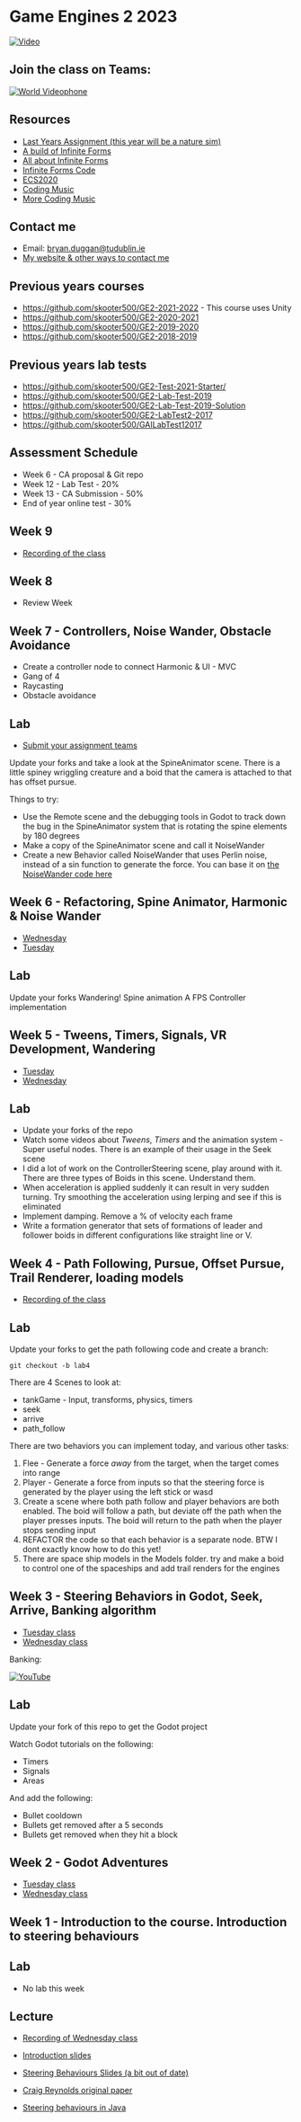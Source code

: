 # Game Engines 2 2023

[![Video](http://img.youtube.com/vi/YuxISg9tjHk/0.jpg)](http://www.youtube.com/watch?YuxISg9tjHk)

## Join the class on Teams:

[![World Videophone](images/wvp.jpg)](https://teams.microsoft.com/l/meetup-join/19%3ameeting_Y2M1ZWM5MmUtMjlhZi00NzM5LThjMTctOTdjMzU3OGQyZDYz%40thread.v2/0?context=%7b%22Tid%22%3a%22766317cb-e948-4e5f-8cec-dabc8e2fd5da%22%2c%22Oid%22%3a%2261aab78b-a857-4647-9668-83d4cca5de03%22%7d)

## Resources
- [Last Years Assignment (this year will be a nature sim)](ca.md)
- [A build of Infinite Forms](https://drive.google.com/file/d/1w24BcMAi6P1XmPc9D9ss6Lkro4KBvsMS/view?usp=sharing)
- [All about Infinite Forms](http://bryanduggan.org/forms)
- [Infinite Forms Code](http://github.com/skooter500/forms)
- [ECS2020](http://github.com/skooter500/ECS2020)
- [Coding Music](https://open.spotify.com/user/1155805407/playlist/5NYFsIFTgNOI93hONLbqNI)
- [More Coding Music](https://open.spotify.com/user/1155805407/playlist/5NYFsIFTgNOI93hONLbqNI)

## Contact me
* Email: bryan.duggan@tudublin.ie
* [My website & other ways to contact me](http://bryanduggan.org)

## Previous years courses
- https://github.com/skooter500/GE2-2021-2022 - This course uses Unity
- https://github.com/skooter500/GE2-2020-2021
- https://github.com/skooter500/GE2-2019-2020
- https://github.com/skooter500/GE2-2018-2019

## Previous years lab tests
- https://github.com/skooter500/GE2-Test-2021-Starter/
- https://github.com/skooter500/GE2-Lab-Test-2019
- https://github.com/skooter500/GE2-Lab-Test-2019-Solution
- https://github.com/skooter500/GE2-LabTest2-2017
- https://github.com/skooter500/GAILabTest12017
	
## Assessment Schedule	
- Week 6 - CA proposal & Git repo
- Week 12 - Lab Test - 20%
- Week 13 - CA Submission - 50%
- End of year online test - 30%

## Week 9
- [Recording of the class](https://tudublin-my.sharepoint.com/:v:/g/personal/bryan_duggan_tudublin_ie/EUocszsvUHNMk6yyyObXZOgBmTjvZ5ZQ8X8mwscsW2eheg?e=gc5GPq)

## Week 8
- Review Week

## Week 7 - Controllers, Noise Wander, Obstacle Avoidance
- Create a controller node to connect Harmonic & UI - MVC
- Gang of 4
- Raycasting
- Obstacle avoidance

## Lab
- [Submit your assignment teams](https://forms.office.com/Pages/ResponsePage.aspx?id=yxdjdkjpX06M7Nq8ji_V2ou3qmFXqEdGlmiD1Myl3gNUMUZWTzVSQldVVVpONDBFTTdYQUtNWExNTC4u)

Update your forks and take a look at the SpineAnimator scene. There is a little spiney wriggling creature and a boid that the camera is attached to that has offset pursue. 

Things to try:

- Use the Remote scene and the debugging tools in Godot to track down the bug in the SpineAnimator system that is rotating the spine elements by 180 degrees
- Make a copy of the  SpineAnimator scene and call it NoiseWander 
- Create a new Behavior called NoiseWander that uses Perlin noise, instead of a sin function to generate the force. You can base it on [the NoiseWander code here](https://github.com/skooter500/GE2-2021-2022/blob/master/GE2%202022/Assets/NoiseWander.cs)

## Week 6 - Refactoring, Spine Animator, Harmonic & Noise Wander
- [Wednesday](https://tudublin-my.sharepoint.com/:v:/g/personal/bryan_duggan_tudublin_ie/ETsrpB5Y_41LnHzhHt8chfABkflJ5r7D82HmEXXbCVL4FQ?e=RqBjaS)
- [Tuesday](https://tudublin-my.sharepoint.com/:v:/g/personal/bryan_duggan_tudublin_ie/EaOGZdKE6n9Nqo2fqhXwLYwBZX8Art1k4kYWn8uspbkJag?e=ZvHne2)

## Lab
Update your forks
Wandering!
Spine animation
A FPS Controller implementation

## Week 5 - Tweens, Timers, Signals, VR Development, Wandering
- [Tuesday](https://tudublin-my.sharepoint.com/:v:/g/personal/bryan_duggan_tudublin_ie/ERGRGkWGn35EncaM0qcWztsBt1I6LbXjJZ85vQNGYD8Ocg?e=F4dOXZ)
- [Wednesday](https://tudublin-my.sharepoint.com/:v:/g/personal/bryan_duggan_tudublin_ie/ERFKdBPww_9OhlD239dArMEB-OtEBT5wFw02gOhK6lv5tg?e=ry70rS)

## Lab

- Update your forks of the repo
- Watch some videos about *Tweens*, *Timers* and the animation system - Super useful nodes. There is an example of their usage in the Seek scene
- I did a lot of work on the ControllerSteering scene, play around with it. There are three types of Boids in this scene. Understand them.
- When acceleration is applied suddenly it can result in very sudden turning. Try smoothing the acceleration using lerping and see if this is eliminated
- Implement damping. Remove a % of velocity each frame  
- Write a formation generator that sets of formations of leader and follower boids in different configurations like straight line or V. 

## Week 4 - Path Following, Pursue, Offset Pursue, Trail Renderer, loading models
- [Recording of the class](https://tudublin-my.sharepoint.com/:v:/g/personal/bryan_duggan_tudublin_ie/Ea_J2sR8Em5Js8FTzC4ymkYBXgVJtJ7Pbk8upjMxGCwB7Q?e=BDI2OR)
## Lab

Update your forks to get the path following code and create a branch:

```
git checkout -b lab4
```

There are 4 Scenes to look at:

- tankGame - Input, transforms, physics, timers
- seek
- arrive
- path_follow

There are two behaviors you can implement today, and various other tasks:

1. Flee - Generate a force *away* from the target, when the target comes into range
1. Player - Generate a force from inputs so that the steering force is generated by the player using the left stick or wasd
1. Create a scene where both path follow and player behaviors are both enabled. The boid will follow a path, but deviate off the path when the player presses inputs. The boid will return to the path when the player stops sending input
1. REFACTOR the code so that each behavior is a separate node. BTW I dont exactly know how to do this yet!
2. There are space ship models in the Models folder. try and make a boid to control one of the spaceships and add trail renders for the engines    

## Week 3 - Steering Behaviors in Godot, Seek, Arrive, Banking algorithm
- [Tuesday class](https://tudublin-my.sharepoint.com/:v:/g/personal/bryan_duggan_tudublin_ie/EQi22tnprXtJhjnEbwrXCFIBN8uKP1FjXCQtO9AOIC73cg?e=6bl3St)
- [Wednesday class](https://tudublin-my.sharepoint.com/:v:/g/personal/bryan_duggan_tudublin_ie/ES8FnwW1f4BJltOI_YD1J94BwMVFWhB2d7FPJmEw8VO03g?e=qQq8bH)

Banking:

[![YouTube](http://img.youtube.com/vi/ofb9syLwAQc/0.jpg)](https://youtu.be/ofb9syLwAQc)

## Lab
Update your fork of this repo to get the Godot project

Watch Godot tutorials on the following:

- Timers
- Signals
- Areas

And add the following:

- Bullet cooldown
- Bullets get removed after a 5 seconds
- Bullets get removed when they hit a block

## Week 2 - Godot Adventures
- [Tuesday class](https://tudublin-my.sharepoint.com/:v:/r/personal/bryan_duggan_tudublin_ie/Documents/Recordings/Game%20Engines%202-20230131_130525-Meeting%20Recording.mp4?csf=1&web=1&e=SsAdtg)
- [Wednesday class](https://tudublin-my.sharepoint.com/:v:/g/personal/bryan_duggan_tudublin_ie/Ec_nO-M_A0VJjAvh0mEU3tYB9OdSjMzcFPc6fbEL4gRSLQ?e=88ZLmA)

## Week 1 - Introduction to the course. Introduction to steering behaviours

## Lab
- No lab this week

## Lecture
- [Recording of Wednesday class](https://tudublin-my.sharepoint.com/:v:/g/personal/bryan_duggan_tudublin_ie/EVV0c30Jj2lNtxB9wTwqE7QB6mTSdYzMZW628xZaNWjD-g?e=cSXIP9)

- [Introduction slides](https://tudublin-my.sharepoint.com/:p:/g/personal/bryan_duggan_tudublin_ie/EVB8iHL_Cy1DvVT1BW5SSd8BiP7R3pY7lBQoMN8Tmq0isw?e=s1TB2n)
- [Steering Behaviours Slides (a bit out of date)](https://drive.google.com/file/d/1nQeVLqhNY1JvAZQK_BgMxUoVr7w1VPUE/view?usp=sharing)
- [Craig Reynolds original paper](https://www.red3d.com/cwr/papers/1999/gdc99steer.pdf)
- [Steering behaviours in Java](https://www.red3d.com/cwr/steer/)